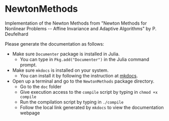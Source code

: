# NewtonMethods
Implementation of the Newton Methods from "Newton Methods for Nonlinear Problems -- Affine Invariance and Adaptive Algorithms" by P. Deufelhard

Please generate the documentation as follows:
- Make sure `Documenter` package is installed in Julia.
    - You can type in `Pkg.add("Documenter")` in the Julia command prompt.
- Make sure `mkdocs` is installed on your system.
    - You can install it by following the instruction at [mkdocs](http://www.mkdocs.org/#installation).
- Open up a terminal and go to the `NewtonMethods` package directory.
    - Go to the `doc` folder
    - Give execution access to the `compile` script by typing in `chmod +x compile`
    - Run the compilation script by typing in `./compile`
    - Follow the local link generated by `mkdocs` to view the documentation webpage
